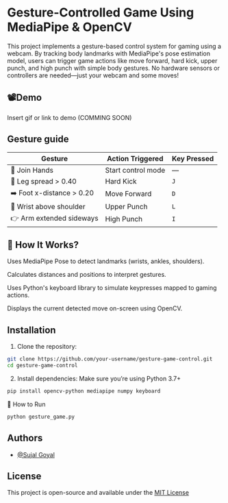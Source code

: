 
# Gesture-Controlled Game Using MediaPipe & OpenCV

This project implements a gesture-based control system for gaming using a webcam. By tracking body landmarks with MediaPipe's pose estimation model, users can trigger game actions like move forward, hard kick, upper punch, and high punch with simple body gestures. No hardware sensors or controllers are needed—just your webcam and some moves!




## 📽️Demo

Insert gif or link to demo (COMMING SOON)


## Gesture guide

| Gesture                   | Action Triggered   | Key Pressed |
| ------------------------- | ------------------ | ----------- |
| 🤝 Join Hands             | Start control mode | —           |
| 🦵 Leg spread > 0.40      | Hard Kick          | `J`         |
| ➡️ Foot x-distance > 0.20 | Move Forward       | `D`         |
| 🙌 Wrist above shoulder   | Upper Punch        | `L`         |
| 👉 Arm extended sideways  | High Punch         | `I`         |

## 🧠 How It Works?

Uses MediaPipe Pose to detect landmarks (wrists, ankles, shoulders).

Calculates distances and positions to interpret gestures.

Uses Python's keyboard library to simulate keypresses mapped to gaming actions.

Displays the current detected move on-screen using OpenCV.
## Installation

1. Clone the repository:
```bash
git clone https://github.com/your-username/gesture-game-control.git
cd gesture-game-control
```

2. Install dependencies:
Make sure you’re using Python 3.7+
```bash
pip install opencv-python mediapipe numpy keyboard
```
🚀 How to Run
```bash
python gesture_game.py
```
## Authors

- [@Sujal Goyal](https://github.com/SUJALGOYALL)


## License
This project is open-source and available under the
[MIT License](https://choosealicense.com/licenses/mit/)

